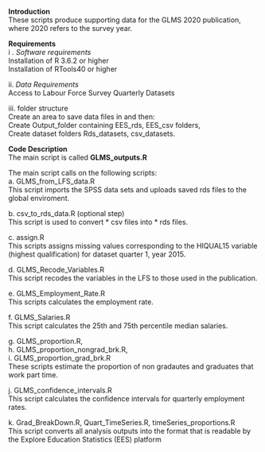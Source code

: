 **Introduction**  
These scripts produce supporting data for the GLMS 2020 publication, where 2020 refers to the survey year.

**Requirements**  
i . *Software requirements*  
 Installation of R 3.6.2 or higher  
 Installation of RTools40 or higher  

 ii. *Data Requirements*  
Access to Labour Force Survey Quarterly Datasets  

iii. folder structure  
Create an area to save data files in and then:  
Create Output_folder containing EES_rds, EES_csv folders,   
Create dataset folders  Rds_datasets, csv_datasets.  

**Code Description**  
The main script is called **GLMS_outputs.R**

The main script calls on the following scripts:  
a. GLMS_from_LFS_data.R  
This script imports the SPSS data sets and uploads saved rds files to the global enviroment.  

b. csv_to_rds_data.R (optional step)  
This script is used to convert * csv files into * rds files.  

c. assign.R  
This scripts assigns missing values corresponding to the HIQUAL15 variable (highest qualification) for dataset quarter 1, year 2015.  

d. GLMS_Recode_Variables.R  
This script recodes the variables in the LFS to those used in the publication.  

e. GLMS_Employment_Rate.R  
This scripts calculates the employment rate.  

f. GLMS_Salaries.R  
This script calculates the 25th and 75th percentile median salaries.  

g. GLMS_proportion.R,  
h. GLMS_proportion_nongrad_brk.R,  
i. GLMS_proportion_grad_brk.R  
These scripts estimate the proportion of non gradautes and graduates that work part time.  

j. GLMS_confidence_intervals.R  
This script calculates the confidence intervals for quarterly employment rates.  

 k. Grad_BreakDown.R, Quart_TimeSeries.R, timeSeries_proportions.R   
This script converts all analysis outputs into the format that is readable by the Explore Education Statistics (EES) platform    

